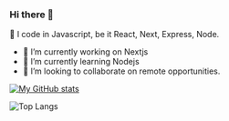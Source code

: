 ### Hi there 👋
🔭 I code in Javascript, be it React, Next, Express, Node. 
- 🔭 I’m currently working on Nextjs
- 🌱 I’m currently learning Nodejs
- 👯 I’m looking to collaborate on remote opportunities.

[![My GitHub stats](https://github-readme-stats.vercel.app/api?username=imismailpe&theme=transparent)](https://github.com/imismailpe/github-readme-stats)

![Top Langs](https://github-readme-stats.vercel.app/api/top-langs/?username=imismailpe&layout=compact)
<!--
**imismailpe/imismailpe** is a ✨ _special_ ✨ repository because its `README.md` (this file) appears on your GitHub profile.

Here are some ideas to get you started:

- 🔭 I’m currently working on Nextjs
- 🌱 I’m currently learning Nodejs
- 👯 I’m looking to collaborate on remote opportunities
- 🤔 I’m looking for help with ...
- 💬 Ask me about coding, solving problems
- 📫 How to reach me: mailismailpe@gmail.com
- 😄 Pronouns: 
- ⚡ Fun fact: 
-->
